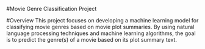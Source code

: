 #Movie Genre Classification Project

#Overview
This project focuses on developing a machine learning model for classifying movie genres based on movie plot summaries. By using natural language processing techniques and machine learning algorithms, the goal is to predict the genre(s) of a movie based on its plot summary text.
